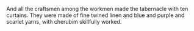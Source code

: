 And all the craftsmen among the workmen made the tabernacle with ten curtains. They were made of fine twined linen and blue and purple and scarlet yarns, with cherubim skillfully worked.
